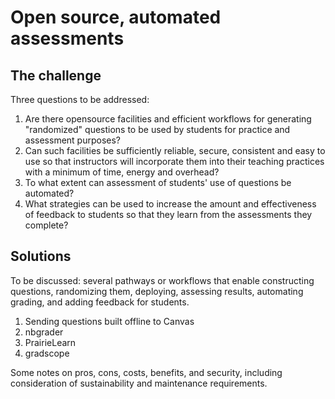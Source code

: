 # Open source, automated assessments

## The challenge

Three questions to be addressed:

1. Are there opensource facilities and efficient workflows for generating "randomized" questions to be used by students for practice and assessment purposes?
2. Can such facilities be sufficiently reliable, secure, consistent and easy to use so that instructors will incorporate them into their teaching practices with a minimum of time, energy and overhead?
3. To what extent can assessment of students' use of questions be automated?
4. What strategies can be used to increase the amount and effectiveness of feedback to students so that they learn from the assessments they complete?

## Solutions

To be discussed: several pathways or workflows that enable constructing questions, randomizing them, deploying, assessing results, automating grading, and adding feedback for students.

1. Sending questions built offline to Canvas
2. nbgrader
3. PrairieLearn
4. gradscope

Some notes on pros, cons, costs, benefits, and security, including consideration of sustainability and maintenance requirements.
